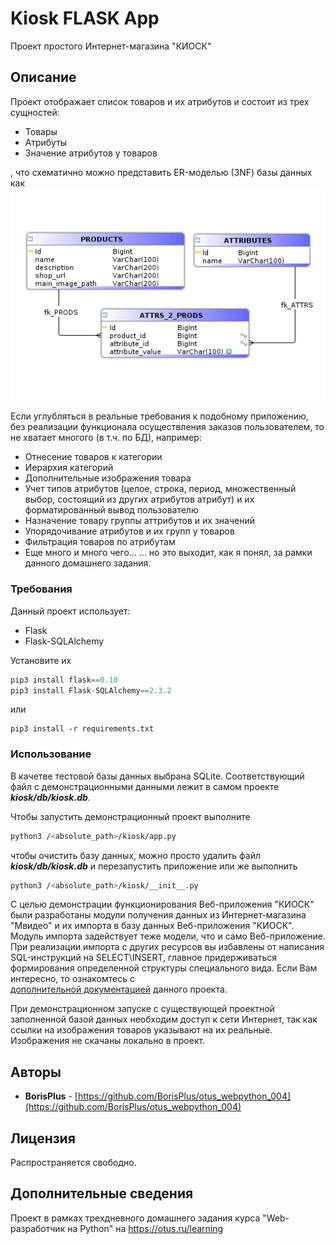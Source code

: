 # Kiosk FLASK App

Проект простого Интернет-магазина "КИОСК"

## Описание

Проект отображает список товаров и их атрибутов и состоит из трех сущностей:
* Товары
* Атрибуты
* Значение атрибутов у товаров

, что схематично можно представить  ER-моделью (3NF) базы данных как
![KIOSK_ER_model](https://raw.githubusercontent.com/BorisPlus/otus_webpython_004/master/additional/docs/simple_ER_model.png "Title")


Если углубляться в реальные требования к подобному приложению, без реализации функционала
осуществления заказов пользователем, то не хватает многого (в т.ч. по БД), например:
* Отнесение товаров к категории
* Иерархия категорий
* Дополнительные изображения товара
* Учет типов атрибутов (целое, строка, период, множественный выбор, состоящий из других атрибутов атрибут) и их форматированный 
вывод пользователю
* Назначение товару группы аттрибутов и их значений
* Упорядочивание атрибутов и их групп у товаров
* Фильтрация товаров по атрибутам
* Еще много и много чего...
... но это выходит, как я понял, за рамки данного домашнего задания.


### Требования

Данный проект использует:
* Flask
* Flask-SQLAlchemy

Установите их

```python
pip3 install flask==0.10
pip3 install Flask-SQLAlchemy==2.3.2
```

или

```
pip3 install -r requirements.txt
```

### Использование

В качетве тестовой базы данных выбрана SQLite. 
Соответствующий файл с демонстрационными данными лежит в самом проекте **_kiosk/db/kiosk.db_**.

Чтобы запустить демонстрационный проект выполните
```bash
python3 /<absolute_path>/kiosk/app.py
```
чтобы очистить базу данных, можно просто удалить файл **_kiosk/db/kiosk.db_** и перезапустить приложение
или же выполнить 

```bash
python3 /<absolute_path>/kiosk/__init__.py
```
С целью демонстрации функционирования Веб-приложения "КИОСК" были разработаны модули получения данных
из Интернет-магазина "Мвидео" и их импорта в базу данных Веб-приложения "КИОСК". 
Модуль импорта задействует теже модели, что и само Веб-приложение. При реализации импорта с других 
ресурсов вы избавлены от написания SQL-инструкций на SELECT\INSERT, главное придерживаться 
формирования определенной структуры специального вида. Если Вам интересно, то ознакомтесь с  
[дополнительной документацией](https://github.com/BorisPlus/otus_webpython_004/tree/master/additional/ADDITIONAL_REPORT.md)
данного проекта.

При демонстрационном запуске с существующей проектной заполненной базой данных необходим доступ к сети Интернет,
так как ссылки на изображения товаров указывают на их реальные. Изображения не скачаны локально в проект.


## Авторы

* **BorisPlus** - [https://github.com/BorisPlus/otus_webpython_004](https://github.com/BorisPlus/otus_webpython_004)

## Лицензия

Распространяется свободно.

## Дополнительные сведения

Проект в рамках трехдневного домашнего задания курса "Web-разработчик на Python" на https://otus.ru/learning
